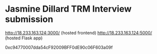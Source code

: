 # Jasmine Dillard TRM Interview submission
http://18.233.163.124:3000/ (hosted frontend)
http://18.233.163.124:5000/ (hosted Flask app)

0xc94770007dda54cF92009BFF0dE90c06F603a09f
